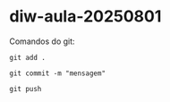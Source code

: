 # diw-aula-20250801

Comandos do git:

```
git add .
```
```
git commit -m "mensagem"
```
```
git push
```
